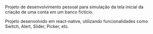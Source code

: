 Projeto de desenvolvimento pessoal para simulação da tela inicial da criação de uma conta em um banco fictício.

Projeto desenvolvido em react-native, utilizando funcionalidades como Switch, Alert, Slider, Picker, etc.
